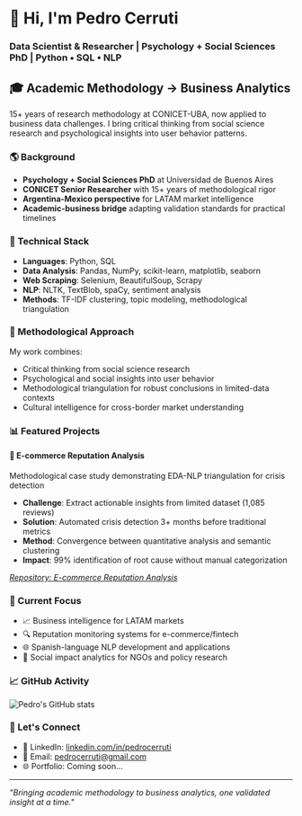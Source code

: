 # 👋 Hi, I'm Pedro Cerruti
### Data Scientist & Researcher | Psychology + Social Sciences PhD | Python • SQL • NLP

## 🎓 Academic Methodology → Business Analytics

15+ years of research methodology at CONICET-UBA, now applied to business data challenges. I bring critical thinking from social science research and psychological insights into user behavior patterns.

### 🌎 Background
- **Psychology + Social Sciences PhD** at Universidad de Buenos Aires
- **CONICET Senior Researcher** with 15+ years of methodological rigor
- **Argentina-Mexico perspective** for LATAM market intelligence
- **Academic-business bridge** adapting validation standards for practical timelines

### 🔧 Technical Stack
- **Languages**: Python, SQL
- **Data Analysis**: Pandas, NumPy, scikit-learn, matplotlib, seaborn
- **Web Scraping**: Selenium, BeautifulSoup, Scrapy
- **NLP**: NLTK, TextBlob, spaCy, sentiment analysis
- **Methods**: TF-IDF clustering, topic modeling, methodological triangulation

### 🔬 Methodological Approach
My work combines:
- Critical thinking from social science research
- Psychological and social insights into user behavior
- Methodological triangulation for robust conclusions in limited-data contexts
- Cultural intelligence for cross-border market understanding

### 📊 Featured Projects

#### 🛒 E-commerce Reputation Analysis
Methodological case study demonstrating EDA-NLP triangulation for crisis detection
- **Challenge**: Extract actionable insights from limited dataset (1,085 reviews)
- **Solution**: Automated crisis detection 3+ months before traditional metrics
- **Method**: Convergence between quantitative analysis and semantic clustering
- **Impact**: 99% identification of root cause without manual categorization

*[Repository: E-commerce Reputation Analysis](link-pending)*

### 🎯 Current Focus
- 📈 Business intelligence for LATAM markets
- 🔍 Reputation monitoring systems for e-commerce/fintech
- 🌐 Spanish-language NLP development and applications
- 🤝 Social impact analytics for NGOs and policy research

### 📈 GitHub Activity
![Pedro's GitHub stats](https://github-readme-stats.vercel.app/api?username=PedroCerruti&show_icons=true&theme=default)

### 🤝 Let's Connect
- 💼 LinkedIn: [linkedin.com/in/pedrocerruti](https://www.linkedin.com/in/pedrocerruti)
- 📧 Email: pedrocerruti@gmail.com
- 🌐 Portfolio: Coming soon...

---

*"Bringing academic methodology to business analytics, one validated insight at a time."*
